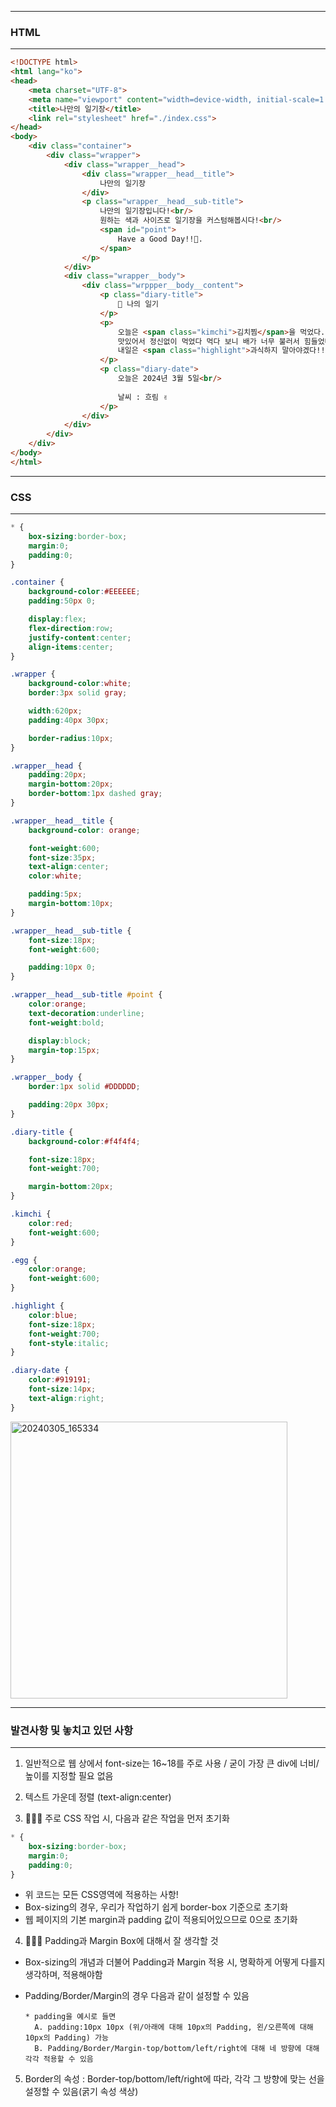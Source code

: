 -----
### HTML
-----
```html
<!DOCTYPE html>
<html lang="ko">
<head>
    <meta charset="UTF-8">
    <meta name="viewport" content="width=device-width, initial-scale=1.0">
    <title>나만의 일기장</title>
    <link rel="stylesheet" href="./index.css">
</head>
<body>
    <div class="container">
        <div class="wrapper">
            <div class="wrapper__head">
                <div class="wrapper__head__title">
                    나만의 일기장
                </div>
                <p class="wrapper__head__sub-title">
                    나만의 일기장입니다!<br/>
                    원하는 색과 사이즈로 일기장을 커스텀해봅시다!<br/>
                    <span id="point">
                        Have a Good Day!!👀.
                    </span>
                </p>
            </div>
            <div class="wrapper__body">
                <div class="wrppper__body__content">
                    <p class="diary-title">
                        🎈 나의 일기
                    </p>
                    <p>
                        오늘은 <span class="kimchi">김치찜</span>을 먹었다. <span class="egg">계란말이</span>도 함께 있는 있는 세트이다.<br/>
                        맛있어서 정신없이 먹었다 먹다 보니 배가 너무 불러서 힘들었다.<br/>
                        내일은 <span class="highlight">과식하지 말아야겠다!!</span>
                    </p>
                    <p class="diary-date">
                        오늘은 2024년 3월 5일<br/>
                         
                        날씨 : 흐림 ✌
                    </p>
                </div>
            </div>
        </div>
    </div>
</body>
</html>
```

-----
### CSS
-----
```css
* {
    box-sizing:border-box;
    margin:0;
    padding:0;
}

.container {
    background-color:#EEEEEE;
    padding:50px 0;

    display:flex;
    flex-direction:row;
    justify-content:center;
    align-items:center;
}

.wrapper {
    background-color:white;
    border:3px solid gray;

    width:620px;
    padding:40px 30px;

    border-radius:10px;
}

.wrapper__head {
    padding:20px;
    margin-bottom:20px;
    border-bottom:1px dashed gray;
}

.wrapper__head__title {
    background-color: orange;

    font-weight:600;
    font-size:35px;
    text-align:center;
    color:white;

    padding:5px;
    margin-bottom:10px;
}

.wrapper__head__sub-title {
    font-size:18px;
    font-weight:600;

    padding:10px 0;
}

.wrapper__head__sub-title #point {
    color:orange;
    text-decoration:underline;
    font-weight:bold;

    display:block;
    margin-top:15px;
}

.wrapper__body {
    border:1px solid #DDDDDD;

    padding:20px 30px;
}

.diary-title {
    background-color:#f4f4f4;

    font-size:18px;
    font-weight:700;

    margin-bottom:20px;
}

.kimchi {
    color:red;
    font-weight:600;
}

.egg {
    color:orange;
    font-weight:600;
}

.highlight {
    color:blue;
    font-size:18px;
    font-weight:700;
    font-style:italic;
}

.diary-date {
    color:#919191;
    font-size:14px;
    text-align:right;
}
```

<div>
<img width="443" alt="20240305_165334" src="https://github.com/sooyounghan/Data-Structure/assets/34672301/c01ce1b3-6dd1-454f-b941-a286a168496b">
</div>

-----
### 발견사항 및 놓치고 있던 사항
-----
1. 일반적으로 웹 상에서 font-size는 16~18를 주로 사용 / 굳이 가장 큰 div에 너비/높이를 지정할 필요 없음

2. 텍스트 가운데 정렬 (text-align:center)

3. 🎈🎈🎈 주로 CSS 작업 시, 다음과 같은 작업을 먼저 초기화
```css
* {
    box-sizing:border-box;
    margin:0;
    padding:0;
}
```

  - 위 코드는 모든 CSS영역에 적용하는 사항!
  - Box-sizing의 경우, 우리가 작업하기 쉽게 border-box 기준으로 초기화
  - 웹 페이지의 기본 margin과 padding 값이 적용되어있으므로 0으로 초기화

4. 🎈🎈🎈 Padding과 Margin Box에 대해서 잘 생각할 것
  - Box-sizing의 개념과 더불어 Padding과 Margin 적용 시, 명확하게 어떻게 다를지 생각하며, 적용해야함
  - Padding/Border/Margin의 경우 다음과 같이 설정할 수 있음

        * padding을 예시로 들면
          A. padding:10px 10px (위/아래에 대해 10px의 Padding, 왼/오른쪽에 대해 10px의 Padding) 가능
          B. Padding/Border/Margin-top/bottom/left/right에 대해 네 방향에 대해 각각 적용할 수 있음

5. Border의 속성
   : Border-top/bottom/left/right에 따라, 각각 그 방향에 맞는 선을 설정할 수 있음(굵기 속성 색상)
  
